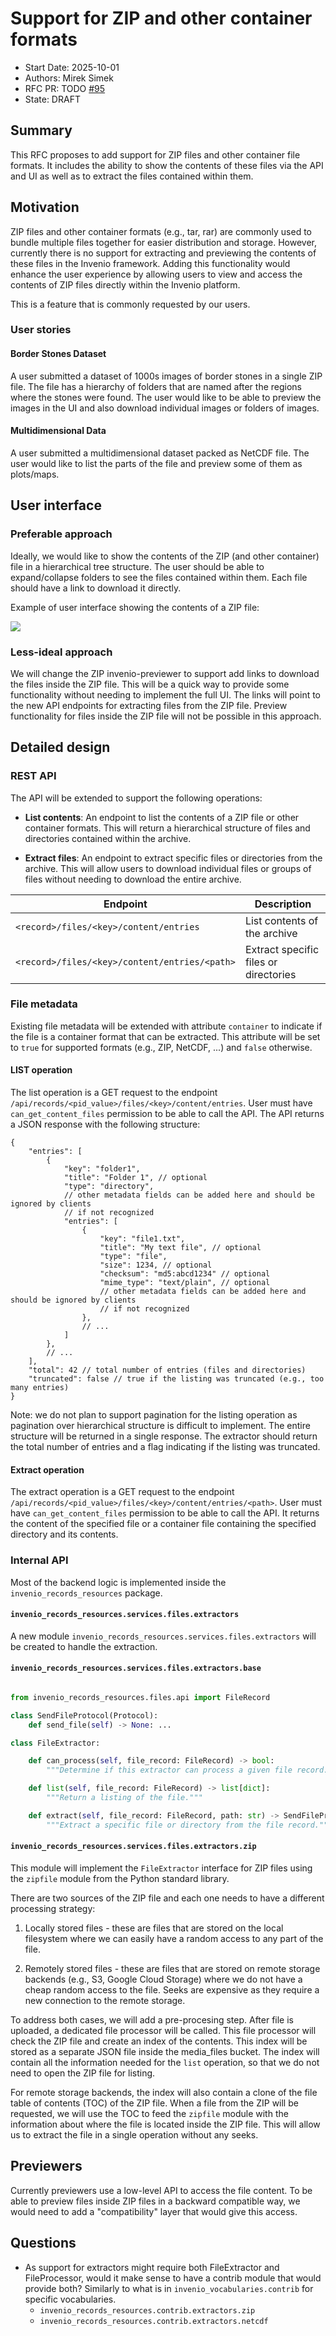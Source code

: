 # Support for ZIP and other container formats

- Start Date: 2025-10-01
- Authors: Mirek Simek
- RFC PR: TODO [#95](https://github.com/inveniosoftware/rfcs/pull/95)
- State: DRAFT

## Summary

This RFC proposes to add support for ZIP files and other container file formats. It includes the ability to show the contents of these files via the API and UI as well as to extract the files contained within them.

## Motivation

ZIP files and other container formats (e.g., tar, rar) are commonly used to bundle multiple files together for easier distribution and storage. However, currently there is no support for extracting and previewing the contents of these files in the Invenio framework. Adding this functionality would enhance the user experience by allowing users to view and access the contents of ZIP files directly within the Invenio platform.

This is a feature that is commonly requested by our users.

### User stories

#### Border Stones Dataset

A user submitted a dataset of 1000s images of border stones in a single ZIP file. The file has a hierarchy of folders that are named after the regions where the stones were found. The user would like to be able to preview the images in the UI and also download individual images or folders of images.

#### Multidimensional Data

A user submitted a multidimensional dataset packed as NetCDF file. The user would like to list the parts of the file and preview some of them as plots/maps.

## User interface

### Preferable approach

Ideally, we would like to show the contents of the ZIP (and other container) file in a hierarchical tree structure. The user should be able to expand/collapse folders to see the files contained within them. Each file should have a link to download it directly.

Example of user interface showing the contents of a ZIP file:

![](./0099/zip_list_preview.png)

### Less-ideal approach

We will change the ZIP invenio-previewer to support add links to download the files inside the ZIP file.  This will be a quick way to provide some functionality without needing to implement the full UI. The links will point to the new API endpoints for extracting files from the ZIP file. Preview functionality for files inside the ZIP file will not be possible in this approach.

## Detailed design

### REST API

The API will be extended to support the following operations:

- **List contents**: An endpoint to list the contents of a ZIP file or other container formats. This will return a hierarchical structure of files and directories contained within the archive.

- **Extract files**: An endpoint to extract specific files or directories from the archive. This will allow users to download individual files or groups of files without needing to download the entire archive.

| Endpoint | Description |
| --- | --- |
| `<record>/files/<key>/content/entries` | List contents of the archive |
| `<record>/files/<key>/content/entries/<path>` | Extract specific files or directories |

### File metadata

Existing file metadata will be extended with attribute `container` to indicate if the file is a container format that can be extracted. This attribute will be set to `true` for supported formats (e.g., ZIP, NetCDF, ...) and `false` otherwise.

#### LIST operation

The list operation is a GET request to the endpoint `/api/records/<pid_value>/files/<key>/content/entries`.  User must have `can_get_content_files` permission to be able to call the API. The API returns a JSON response with the following structure:

```json5
{
    "entries": [
        {
            "key": "folder1",
            "title": "Folder 1", // optional
            "type": "directory",
            // other metadata fields can be added here and should be ignored by clients
            // if not recognized
            "entries": [ 
                {
                    "key": "file1.txt",
                    "title": "My text file", // optional
                    "type": "file",
                    "size": 1234, // optional
                    "checksum": "md5:abcd1234" // optional
                    "mime_type": "text/plain", // optional
                    // other metadata fields can be added here and should be ignored by clients
                    // if not recognized
                },
                // ...
            ]
        },
        // ...
    ],
    "total": 42 // total number of entries (files and directories)
    "truncated": false // true if the listing was truncated (e.g., too many entries)
}
```

Note: we do not plan to support pagination for the listing operation as pagination over hierarchical structure is difficult to implement. The entire structure will be returned in a single response. The extractor
should return the total number of entries and a flag indicating if the listing was truncated.

#### Extract operation

The extract operation is a GET request to the endpoint `/api/records/<pid_value>/files/<key>/content/entries/<path>`. User must have `can_get_content_files` permission to be able to call the API. It returns the content of the specified file or a container file containing the specified directory and its contents.

### Internal API

Most of the backend logic is implemented inside the `invenio_records_resources` package.

#### `invenio_records_resources.services.files.extractors`

A new module `invenio_records_resources.services.files.extractors` will be created to handle the extraction.

#### `invenio_records_resources.services.files.extractors.base`

```python

from invenio_records_resources.files.api import FileRecord

class SendFileProtocol(Protocol):
    def send_file(self) -> None: ...

class FileExtractor:

    def can_process(self, file_record: FileRecord) -> bool:
        """Determine if this extractor can process a given file record."""

    def list(self, file_record: FileRecord) -> list[dict]:
        """Return a listing of the file."""

    def extract(self, file_record: FileRecord, path: str) -> SendFileProtocol:
        """Extract a specific file or directory from the file record."""
```

#### `invenio_records_resources.services.files.extractors.zip`

This module will implement the `FileExtractor` interface for ZIP files using the `zipfile` module from the Python standard library.

There are two sources of the ZIP file and each one needs to have a different processing strategy:

1. Locally stored files - these are files that are stored on the local filesystem where we can easily have a random access to any part of the file.

2. Remotely stored files - these are files that are stored on remote storage backends (e.g., S3, Google Cloud Storage) where we do not have a cheap random access to the file. Seeks are expensive as they require a new connection to the remote storage.

To address both cases, we will add a pre-procesing step. After file is uploaded, a dedicated file processor will be called. This file processor will check the ZIP file and create an index of the contents. This index will be stored as a separate JSON file inside the media_files bucket. The index will contain all the information needed for the `list` operation, so that we do not need to open the ZIP file for listing.

For remote storage backends, the index will also contain a clone of the file table of contents (TOC) of the ZIP file. When a file from the ZIP will be requested, we will use the TOC to feed the `zipfile` module with the information about where the file is located inside the ZIP file. This will allow us to extract the file in a single operation without any seeks.

## Previewers

Currently previewers use a low-level API to access the file content. To be able to preview files inside ZIP files in a backward compatible way, we would need to add a "compatibility" layer that would give this access.

## Questions

- As support for extractors might require both FileExtractor and FileProcessor, would it make sense to have a contrib module that
would provide both? Similarly to what is in `invenio_vocabularies.contrib` for specific vocabularies.
  - `invenio_records_resources.contrib.extractors.zip`
  - `invenio_records_resources.contrib.extractors.netcdf`
